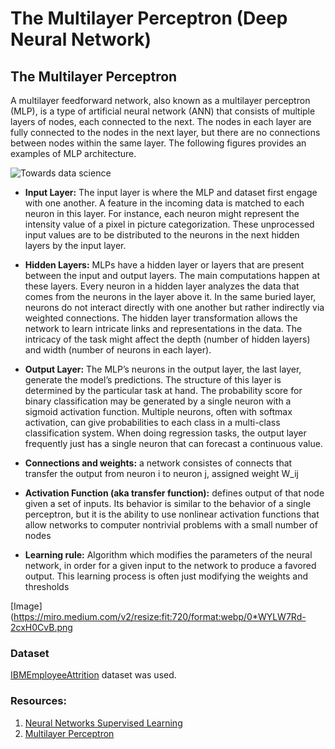 # The Multilayer Perceptron (Deep Neural Network)

## The Multilayer Perceptron

A multilayer feedforward network, also known as a multilayer perceptron (MLP), is a type of artificial neural network (ANN) that consists of multiple layers of nodes, each connected to the next. The nodes in each layer are fully connected to the nodes in the next layer, but there are no connections between nodes within the same layer. The following figures provides an examples of MLP architecture.

![Towards data science](https://miro.medium.com/v2/resize:fit:720/format:webp/1*MF1q2Q3fbpYlXX8fZUiwpA.png)

*   **Input Layer:** The input layer is where the MLP and dataset first engage with one another. A feature in the incoming data is matched to each neuron in this layer. For instance, each neuron might represent the intensity value of a pixel in picture categorization. These unprocessed input values are to be distributed to the neurons in the next hidden layers by the input layer.

*    **Hidden Layers:** MLPs have a hidden layer or layers that are present between the input and output layers. The main computations happen at these layers. Every neuron in a hidden layer analyzes the data that comes from the neurons in the layer above it. In the same buried layer, neurons do not interact directly with one another but rather indirectly via weighted connections. The hidden layer transformation allows the network to learn intricate links and representations in the data. The intricacy of the task might affect the depth (number of hidden layers) and width (number of neurons in each layer).

*   **Output Layer:** The MLP’s neurons in the output layer, the last layer, generate the model’s predictions. The structure of this layer is determined by the particular task at hand. The probability score for binary classification may be generated by a single neuron with a sigmoid activation function. Multiple neurons, often with softmax activation, can give probabilities to each class in a multi-class classification system. When doing regression tasks, the output layer frequently just has a single neuron that can forecast a continuous value.

*   **Connections and weights:** a network consistes of connects that transfer the output from neuron i to neuron j, assigned weight W_ij 
*   **Activation Function (aka transfer function):** defines output of that node given a set of inputs. Its behavior is similar to the behavior of a single perceptron, but it is the ability to use nonlinear activation functions that allow networks to computer nontrivial problems with a small number of nodes
*   **Learning rule:** Algorithm which modifies the parameters of the neural network, in order for a given input to the network to produce a favored output. This learning process is often just modifying the weights and thresholds

[Image](https://miro.medium.com/v2/resize:fit:720/format:webp/0*WYLW7Rd-2cxH0CvB.png

### Dataset

[IBMEmployeeAttrition](https://www.kaggle.com/datasets/pavansubhasht/ibm-hr-analytics-attrition-dataset) dataset was used.


### Resources:
1.  [Neural Networks Supervised Learning](https://scikit-learn.org/stable/modules/neural_networks_supervised.html)
2.  [Multilayer Perceptron](https://towardsdatascience.com/multilayer-perceptron-explained-with-a-real-life-example-and-python-code-sentiment-analysis-cb408ee93141)

